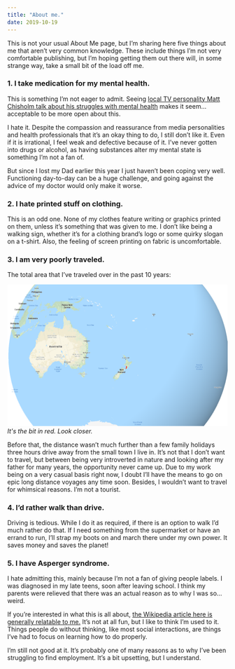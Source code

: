 ```yaml
---
title: "About me."
date: 2019-10-19
---
```


This is not your usual About Me page, but I’m sharing here five things about me that aren’t very common knowledge. These include things I’m not very comfortable publishing, but I’m hoping getting them out there will, in some strange way, take a small bit of the load off me.

### 1. I take medication for my mental health.

This is something I’m not eager to admit. Seeing [local TV personality Matt Chisholm talk about his struggles with mental health](https://twitter.com/MattChisTVNZ/status/1177127318977798145) makes it seem…  acceptable to be more open about this.

I hate it. Despite the compassion and reassurance from media personalities and health professionals that it’s an okay thing to do, I still don’t like it. Even if it is irrational, I feel weak and defective because of it. I’ve never gotten into drugs or alcohol, as having substances alter my mental state is something I’m not a fan of.

But since I lost my Dad earlier this year I just haven’t been coping very well. Functioning day-to-day can be a huge challenge, and going against the advice of my doctor would only make it worse.


### 2. I hate printed stuff on clothing.

This is an odd one. None of my clothes feature writing or graphics printed on them, unless it’s something that was given to me. I don’t like being a walking sign, whether it’s for a clothing brand’s logo or some quirky slogan on a t-shirt. Also, the feeling of screen printing on fabric is uncomfortable.

### 3. I am very poorly traveled.

The total area that I’ve traveled over in the past 10 years:

[![travel.](../../assets/images/blog/travel.png)](../../assets/images/blog/travel.png)
_It's the bit in red. Look closer._

Before that, the distance wasn’t much further than a few family holidays three hours drive away from the small town I live in. It’s not that I don’t want to travel, but between being very introverted in nature and looking after my father for many years, the opportunity never came up. Due to my work being on a very casual basis right now, I doubt I’ll have the means to go on epic long distance voyages any time soon. Besides, I wouldn’t want to travel for whimsical reasons. I’m not a tourist.

### 4. I’d rather walk than drive.

Driving is tedious. While I do it as required, if there is an option to walk I’d much rather do that. If I need something from the supermarket or have an errand to run, I’ll strap my boots on and march there under my own power. It saves money and saves the planet!

### 5. I have Asperger syndrome.

I hate admitting this, mainly because I’m not a fan of giving people labels. I was diagnosed in my late teens, soon after leaving school. I think my parents were relieved that there was an actual reason as to why I was so… weird.

If you’re interested in what this is all about, [the Wikipedia article here is generally relatable to me.](https://en.wikipedia.org/wiki/Asperger_syndrome) It’s not at all fun, but I like to think I’m used to it. Things people do without thinking, like most social interactions, are things I’ve had to focus on learning how to do properly.

I’m still not good at it. It’s probably one of many reasons as to why I’ve been struggling to find employment. It’s a bit upsetting, but I understand.
